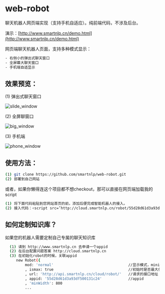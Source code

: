 # web-robot
聊天机器人网页端实现（支持手机自适应）。纯前端代码，不涉及后台。

演示：[http://www.smartnlp.cn/demo.html](http://www.smartnlp.cn/demo.html)

网页端聊天机器人页面，支持多种模式显示：
```sh
- 右侧小的弹出式聊天窗口
- 全屏幕大聊天窗口
- 手机端自适显示
```
## 效果预览：

(1) 弹出式聊天窗口

![slide_window](http://www.smartnlp.cn/little.jpg)

(2) 全屏聊窗口

![big_window](http://www.smartnlp.cn/big.jpg)

(3) 手机端

![phone_window](http://www.smartnlp.cn/phone.jpg)


## 使用方法：
```sh
(1) git clone https://github.com/smartnlp/web-robot.git
(2) 部署到自己网站
```
或者，如果你懒得连这个项目都不想checkout，那可以直接在网页端加载我的script
```sh
(1) 将下面代码粘贴到您网站首页的前，添加后便完成智能机器人的接入。
(2) 接入代码：<script src=’http://cloud.smartnlp.cn/robot/55d28d61d3a93df500131c24′ language=”JavaScript”></script>
 ``` 
  
## 如何定制知识库？
  如果您的机器人需要定制自己专属的聊天知识库
```sh
  (1) 请到 http://www.smartnlp.cn 去申请一个appid
  (2) 在后台配置问题答案 http://cloud.smartnlp.cn 
  (3) 在初始化robot的时候，关联appid
     new Robot({
         mod: 'normal'                                  //显示模式，mini侧边，normal默认模式
         , ismax: true                                  //初始时是否最大化窗口，normal模式时有效
         , url: 'http://api.smartnlp.cn/cloud/robot/'   //请求的接口地址
         , appid: '55d28d61d3a93df500131c24'            //appid
         , 'minWidth': 800
         ...
```

